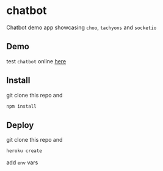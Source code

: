 # chatbot
Chatbot demo app showcasing `choo`, `tachyons` and `socketio`

## Demo

test `chatbot` online [here](http://chootbot.herokuapp.com/)

## Install

git clone this repo and


```sh
npm install
```


## Deploy

git clone this repo and


```sh
heroku create
```

add `env` vars
